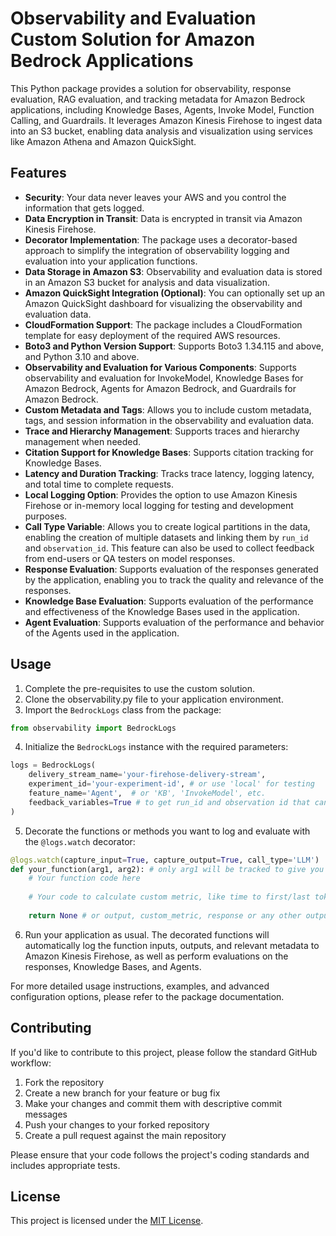 # Observability and Evaluation Custom Solution for Amazon Bedrock Applications

This Python package provides a solution for observability, response evaluation, RAG evaluation, and tracking metadata for Amazon Bedrock applications, including Knowledge Bases, Agents, Invoke Model, Function Calling, and Guardrails. It leverages Amazon Kinesis Firehose to ingest data into an S3 bucket, enabling data analysis and visualization using services like Amazon Athena and Amazon QuickSight.

## Features

- **Security**: Your data never leaves your AWS and you control the information that gets logged.
- **Data Encryption in Transit**: Data is encrypted in transit via Amazon Kinesis Firehose.
- **Decorator Implementation**: The package uses a decorator-based approach to simplify the integration of observability logging and evaluation into your application functions.
- **Data Storage in Amazon S3**: Observability and evaluation data is stored in an Amazon S3 bucket for analysis and data visualization.
- **Amazon QuickSight Integration (Optional)**: You can optionally set up an Amazon QuickSight dashboard for visualizing the observability and evaluation data.
- **CloudFormation Support**: The package includes a CloudFormation template for easy deployment of the required AWS resources.
- **Boto3 and Python Version Support**: Supports Boto3 1.34.115 and above, and Python 3.10 and above.
- **Observability and Evaluation for Various Components**: Supports observability and evaluation for InvokeModel, Knowledge Bases for Amazon Bedrock, Agents for Amazon Bedrock, and Guardrails for Amazon Bedrock.
- **Custom Metadata and Tags**: Allows you to include custom metadata, tags, and session information in the observability and evaluation data.
- **Trace and Hierarchy Management**: Supports traces and hierarchy management when needed.
- **Citation Support for Knowledge Bases**: Supports citation tracking for Knowledge Bases.
- **Latency and Duration Tracking**: Tracks trace latency, logging latency, and total time to complete requests.
- **Local Logging Option**: Provides the option to use Amazon Kinesis Firehose or in-memory local logging for testing and development purposes.
- **Call Type Variable**: Allows you to create logical partitions in the data, enabling the creation of multiple datasets and linking them by `run_id` and `observation_id`. This feature can also be used to collect feedback from end-users or QA testers on model responses.
- **Response Evaluation**: Supports evaluation of the responses generated by the application, enabling you to track the quality and relevance of the responses.
- **Knowledge Base Evaluation**: Supports evaluation of the performance and effectiveness of the Knowledge Bases used in the application.
- **Agent Evaluation**: Supports evaluation of the performance and behavior of the Agents used in the application.

## Usage

1. Complete the pre-requisites to use the custom solution.
2. Clone the observability.py file to your application environment.
3. Import the `BedrockLogs` class from the package:

```python
from observability import BedrockLogs
```

4. Initialize the `BedrockLogs` instance with the required parameters:

```python
logs = BedrockLogs(
    delivery_stream_name='your-firehose-delivery-stream',
    experiment_id='your-experiment-id', # or use 'local' for testing
    feature_name='Agent',  # or 'KB', 'InvokeModel', etc.
    feedback_variables=True # to get run_id and observation id that can be used to collect user/QA feedback on model response.
)
```

5. Decorate the functions or methods you want to log and evaluate with the `@logs.watch` decorator:

```python
@logs.watch(capture_input=True, capture_output=True, call_type='LLM')
def your_function(arg1, arg2): # only arg1 will be tracked to give you an option to not log sensitive information
    # Your function code here
    
    # Your code to calculate custom metric, like time to first/last token 
    
    return None # or output, custom_metric, response or any other output variable
```

6. Run your application as usual. The decorated functions will automatically log the function inputs, outputs, and relevant metadata to Amazon Kinesis Firehose, as well as perform evaluations on the responses, Knowledge Bases, and Agents.

For more detailed usage instructions, examples, and advanced configuration options, please refer to the package documentation.

## Contributing

If you'd like to contribute to this project, please follow the standard GitHub workflow:

1. Fork the repository
2. Create a new branch for your feature or bug fix
3. Make your changes and commit them with descriptive commit messages
4. Push your changes to your forked repository
5. Create a pull request against the main repository

Please ensure that your code follows the project's coding standards and includes appropriate tests.

## License

This project is licensed under the [MIT License](LICENSE).